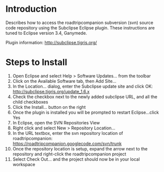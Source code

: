 # Introduction #

Describes how to access the roadtripcompanion subversion (svn) source code repository using the Subclipse Eclipse plugin.  These instructions are tuned to Eclipse version 3.4, Ganymede.

Plugin information: http://subclipse.tigris.org/

# Steps to Install #
  1. Open Eclipse and select Help > Software Updates... from the toolbar
  1. Click on the Available Software tab, then Add Site...
  1. In the Location... dialog, enter the Subclipse update site and click OK:  http://subclipse.tigris.org/update_1.6.x
  1. Check the checkbox next to the newly added subclipse URL, and all the child checkboxes
  1. Click the Install... button on the right
  1. Once the plugin is installed you will be prompted to restart Eclipse...click Yes
  1. In Eclipse, open the SVN Repositories View
  1. Right click and select New > Repository Location...
  1. In the URL textbox, enter the svn repository location of roadtripcompanion:  https://roadtripcompanion.googlecode.com/svn/trunk
  1. Once the repository location is setup, expand the arrow next to the repository and  right-click the roadtripcompanion project
  1. Select Check Out... and the project should now be in your local workspace